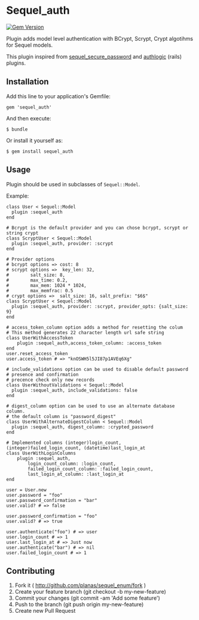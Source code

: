 # Sequel_auth

[![Gem Version](https://badge.fury.io/rb/sequel_auth.svg)](https://badge.fury.io/rb/sequel_auth)

Plugin adds model level authentication with BCrypt, Scrypt, Crypt algotihms for Sequel models.

This plugin inspired from [sequel_secure_password](https://github.com/mlen/sequel_secure_password) and [authlogic](https://github.com/binarylogic/authlogic) (rails) plugins.

## Installation

Add this line to your application's Gemfile:

    gem 'sequel_auth'

And then execute:

    $ bundle

Or install it yourself as:

    $ gem install sequel_auth

## Usage

Plugin should be used in subclasses of `Sequel::Model`.


Example:

    class User < Sequel::Model
      plugin :sequel_auth
    end

    # Bcrypt is the default provider and you can chose bcrypt, scrypt or string crypt 
    class ScryptUser < Sequel::Model
      plugin :sequel_auth, provider: :scrypt
    end
    
    # Provider options 
    # bcrypt options => cost: 8
    # scrypt options =>  key_len: 32,
    #        salt_size: 8,
    #        max_time: 0.2,
    #        max_mem: 1024 * 1024,
    #        max_memfrac: 0.5
    # crypt options =>  salt_size: 16, salt_prefix: "$6$"
    class ScryptUser < Sequel::Model
      plugin :sequel_auth, provider: :scrypt, provider_opts: {salt_size: 9}
    end  
    
    # access_token_column option adds a method for resetting the colum
    # This method generates 22 character length url safe string
    class UserWithAccessToken
        plugin :sequel_auth,access_token_column: :access_token
    end
    user.reset_access_token
    user.access_token # => "knOSWH5l5JI87p1AVEq6Xg"

    # include_validations option can be used to disable default password
    # presence and confirmation
    # precence check only new records
    class UserWithoutValidations < Sequel::Model
      plugin :sequel_auth, include_validations: false
    end

    # digest_column option can be used to use an alternate database column.
    # the default column is "password_digest"
    class UserWithAlternateDigestColumn < Sequel::Model
      plugin :sequel_auth, digest_column: :crypted_password
    end
    
    # Implemented columns (integer)login_count, (integer)failed_login_count, (datetime)last_login_at
    class UserWithLoginColumns
        plugin :sequel_auth, 
            login_count_column: :login_count, 
            failed_login_count_column: :failed_login_count,
            last_login_at_column: :last_login_at
    end
    
    user = User.new
    user.password = "foo"
    user.password_confirmation = "bar"
    user.valid? # => false

    user.password_confirmation = "foo"
    user.valid? # => true

    user.authenticate("foo") # => user
    user.login_count # => 1
    user.last_login_at # => Just now
    user.authenticate("bar") # => nil
    user.failed_login_count # => 1

## Contributing
1. Fork it ( http://github.com/planas/sequel_enum/fork )
2. Create your feature branch (git checkout -b my-new-feature)
3. Commit your changes (git commit -am 'Add some feature')
4. Push to the branch (git push origin my-new-feature)
5. Create new Pull Request

